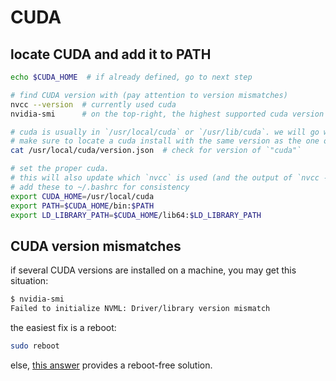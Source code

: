 # CUDA

## locate CUDA and add it to PATH

```bash
echo $CUDA_HOME  # if already defined, go to next step

# find CUDA version with (pay attention to version mismatches)
nvcc --version  # currently used cuda
nvidia-smi      # on the top-right, the highest supported cuda version

# cuda is usually in `/usr/local/cuda` or `/usr/lib/cuda`. we will go with `/usr/local/cuda`
# make sure to locate a cuda install with the same version as the one outputted `nvidia-smi`
cat /usr/local/cuda/version.json  # check for version of `"cuda"`

# set the proper cuda. 
# this will also update which `nvcc` is used (and the output of `nvcc --version`)
# add these to ~/.bashrc for consistency
export CUDA_HOME=/usr/local/cuda
export PATH=$CUDA_HOME/bin:$PATH
export LD_LIBRARY_PATH=$CUDA_HOME/lib64:$LD_LIBRARY_PATH
```

## CUDA version mismatches

if several CUDA versions are installed on a machine, you may get this situation:

```bash
$ nvidia-smi
Failed to initialize NVML: Driver/library version mismatch
```

the easiest fix is a reboot:

```bash
sudo reboot
```

else, [this answer](https://stackoverflow.com/a/45319156) provides a reboot-free solution.
